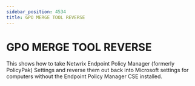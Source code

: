 ```yaml
---
sidebar_position: 4534
title: GPO MERGE TOOL REVERSE
---
```


# GPO MERGE TOOL REVERSE

This shows how to take Netwrix Endpoint Policy Manager (formerly PolicyPak) Settings and reverse them out back into Microsoft settings for computers without the Endpoint Policy Manager CSE installed.